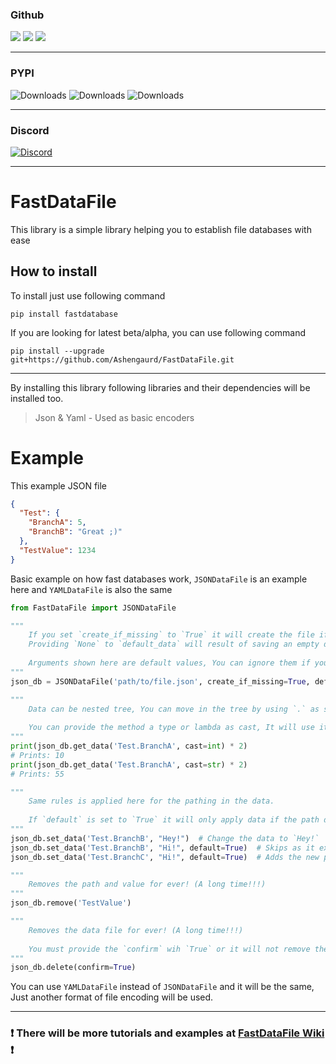 ### Github

![](https://img.shields.io/github/license/Ashengaurd/FastDataFile)
![](https://img.shields.io/github/v/release/Ashengaurd/FastDataFile)
![](https://img.shields.io/github/downloads/Ashengaurd/FastDataFile/total)
***

### PYPI

![Downloads](https://static.pepy.tech/personalized-badge/FastDataFile?period=total&units=international_system&left_color=black&right_color=red&left_text=downloads)
![Downloads](https://static.pepy.tech/personalized-badge/FastDataFile?period=month&units=international_system&left_color=black&right_color=red&left_text=this+month)
![Downloads](https://static.pepy.tech/personalized-badge/FastDataFile?period=week&units=international_system&left_color=black&right_color=red&left_text=this+week)
***

### Discord

[![Discord](https://img.shields.io/discord/690930221930643467?label=discord)](https://discord.gg/6exsySK)
***

# FastDataFile

This library is a simple library helping you to establish file databases with ease

## How to install

To install just use following command

```shell
pip install fastdatabase
```

If you are looking for latest beta/alpha, you can use following command

```shell
pip install --upgrade git+https://github.com/Ashengaurd/FastDataFile.git
```

***
By installing this library following libraries and their dependencies will be installed too.
> Json & Yaml - Used as basic encoders

# Example
This example JSON file
```json
{
  "Test": {
    "BranchA": 5,
    "BranchB": "Great ;)"
  },
  "TestValue": 1234
}
```

Basic example on how fast databases work, `JSONDataFile` is an example here and `YAMLDataFile` is also the same

```py
from FastDataFile import JSONDataFile

"""
    If you set `create_if_missing` to `True` it will create the file if it's missing and will save the `default_data` in it.
    Providing `None` to `default_data` will result of saving an empty data (`{}`)
    
    Arguments shown here are default values, You can ignore them if you want to use the default values.
"""
json_db = JSONDataFile('path/to/file.json', create_if_missing=True, default_data=None, encoding='utf8')

"""
    Data can be nested tree, You can move in the tree by using `.` as seperator.
    
    You can provide the method a type or lambda as cast, It will use it to process data one more time! It's not required! 
"""
print(json_db.get_data('Test.BranchA', cast=int) * 2)
# Prints: 10
print(json_db.get_data('Test.BranchA', cast=str) * 2)
# Prints: 55

"""
    Same rules is applied here for the pathing in the data.  
    
    If `default` is set to `True` it will only apply data if the path do not exists!
"""
json_db.set_data('Test.BranchB', "Hey!")  # Change the data to `Hey!`
json_db.set_data('Test.BranchB', "Hi!", default=True)  # Skips as it exists
json_db.set_data('Test.BranchC', "Hi!", default=True)  # Adds the new path and save the data

"""
    Removes the path and value for ever! (A long time!!!)
"""
json_db.remove('TestValue')

"""
    Removes the data file for ever! (A long time!!!)
    
    You must provide the `confirm` wih `True` or it will not remove the file!
"""
json_db.delete(confirm=True)
```

You can use `YAMLDataFile` instead of `JSONDataFile` and it will be the same, Just another format of file encoding will be used.
***

### ❗ There will be more tutorials and examples at [FastDataFile Wiki](https://git.agmdev.xyz/FastDataFile/wiki) ❗
